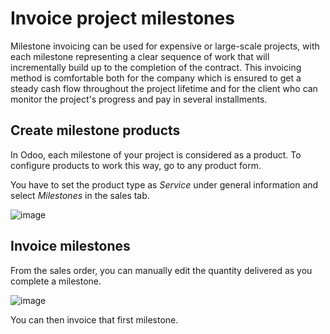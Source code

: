 # Invoice project milestones

Milestone invoicing can be used for expensive or large-scale projects,
with each milestone representing a clear sequence of work that will
incrementally build up to the completion of the contract. This invoicing
method is comfortable both for the company which is ensured to get a
steady cash flow throughout the project lifetime and for the client who
can monitor the project's progress and pay in several installments.

## Create milestone products

In Odoo, each milestone of your project is considered as a product. To
configure products to work this way, go to any product form.

You have to set the product type as *Service* under general information
and select *Milestones* in the sales tab.

![image](milestone/milestone01.png)

## Invoice milestones

From the sales order, you can manually edit the quantity delivered as
you complete a milestone.

![image](milestone/milestone02.png)

You can then invoice that first milestone.
